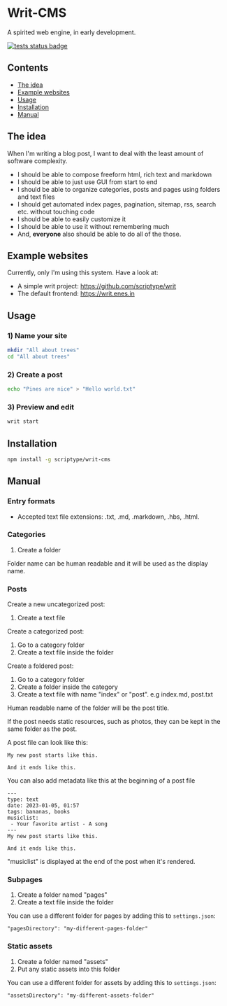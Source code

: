 # Writ-CMS

A spirited web engine, in early development.

[![tests status badge](https://github.com/scriptype/writ-cms/actions/workflows/tests.yml/badge.svg)](https://github.com/scriptype/writ-cms/actions/workflows/tests.yml)

## Contents

- [The idea](#the-idea)
- [Example websites](#example-websites)
- [Usage](#usage)
- [Installation](#installation)
- [Manual](#manual)

## The idea

When I'm writing a blog post, I want to deal with the least amount of software complexity.

- I should be able to compose freeform html, rich text and markdown
- I should be able to just use GUI from start to end
- I should be able to organize categories, posts and pages using folders and text files
- I should get automated index pages, pagination, sitemap, rss, search etc. without touching code
- I should be able to easily customize it
- I should be able to use it without remembering much
- And, **everyone** also should be able to do all of the those.

## Example websites

Currently, only I'm using this system. Have a look at:

- A simple writ project: https://github.com/scriptype/writ
- The default frontend: https://writ.enes.in

## Usage

### 1) Name your site
```sh
mkdir "All about trees"
cd "All about trees"
```

### 2) Create a post
```sh
echo "Pines are nice" > "Hello world.txt"
```

### 3) Preview and edit
```sh
writ start
```

## Installation

```sh
npm install -g scriptype/writ-cms
```

## Manual

### Entry formats

- Accepted text file extensions: .txt, .md, .markdown, .hbs, .html.

### Categories

1) Create a folder

Folder name can be human readable and it will be used as the display name.

### Posts

Create a new uncategorized post:
1) Create a text file

Create a categorized post:
1) Go to a category folder
2) Create a text file inside the folder

Create a foldered post:
1) Go to a category folder
2) Create a folder inside the category
3) Create a text file with name "index" or "post". e.g index.md, post.txt

Human readable name of the folder will be the post title.

If the post needs static resources, such as photos, they can be kept in the same
folder as the post.

A post file can look like this:

```
My new post starts like this.

And it ends like this.
```

You can also add metadata like this at the beginning of a post file
```
---
type: text
date: 2023-01-05, 01:57
tags: bananas, books
musiclist:
 - Your favorite artist - A song
---
My new post starts like this.

And it ends like this.
```

"musiclist" is displayed at the end of the post when it's rendered.

### Subpages

1) Create a folder named "pages"
2) Create a text file inside the folder

You can use a different folder for pages by adding this to `settings.json`:

```
"pagesDirectory": "my-different-pages-folder"
```

### Static assets

1) Create a folder named "assets"
2) Put any static assets into this folder

You can use a different folder for assets by adding this to `settings.json`:

```
"assetsDirectory": "my-different-assets-folder"
```
</details>
